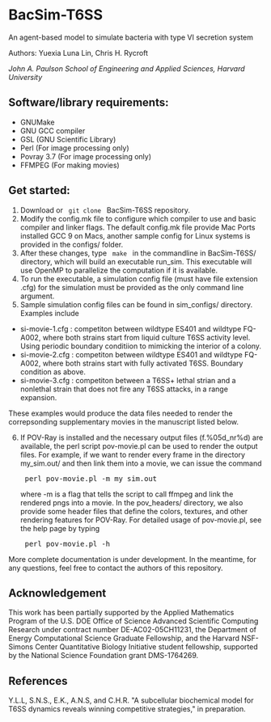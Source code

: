 # BacSim-T6SS
An agent-based model to simulate bacteria with type VI secretion system

Authors: Yuexia Luna Lin, Chris H. Rycroft

_John A. Paulson School of Engineering and Applied Sciences, Harvard University_
## Software/library requirements:

- GNUMake
- GNU GCC compiler
- GSL (GNU Scientific Library)
- Perl         (For image processing only)
- Povray 3.7   (For image processing only)
- FFMPEG       (For making movies)

## Get started:
1. Download or <code> git clone </code> BacSim-T6SS repository.
2. Modify the config.mk file to configure which compiler to use and basic compiler and linker flags. The default config.mk file provide Mac Ports installed GCC 9 on Macs, another sample config for Linux systems is provided in the configs/ folder.
3. After these changes, type <code> make </code> in the commandline in BacSim-T6SS/ directory, which will build an executable run_sim. This executable will use OpenMP to parallelize the computation if it is available.
4. To run the executable, a simulation config file (must have file extension .cfg) for the simulation must be provided as the only command line argument.
5. Sample simulation config files can be found in sim_configs/ directory. Examples include
 * si-movie-1.cfg : competiton between wildtype ES401 and wildtype FQ-A002, where both strains start from liquid culture T6SS activity level. Using periodic boundary conditiion to mimicking the interior of a colony.
 * si-movie-2.cfg : competiton between wildtype ES401 and wildtype FQ-A002, where both strains start with fully activated T6SS. Boundary condition as above.
 * si-movie-3.cfg : competiton between a T6SS+ lethal strian and a nonlethal strain that does not fire any T6SS attacks, in a range expansion.
 
These examples would produce the data files needed to render the correpsonding supplementary movies in the manuscript listed below.

6. If POV-Ray is installed and the necessary output files (f.%05d_nr%d) are available, the perl script pov-movie.pl can be used to render the output files.
For example, if we want to render every frame in the directory my_sim.out/ and then link them into a movie, we can issue the command <pre> perl pov-movie.pl -m my_sim.out</pre> where -m is a flag that tells the script to call ffmpeg and link the rendered pngs into a movie.
In the pov_headers/ directory, we also provide some header files that define the colors, textures, and other rendering features for POV-Ray. For detailed usage of pov-movie.pl, see the help page by typing <pre> perl pov-movie.pl -h </pre>

More complete documentation is under development.
In the meantime, for any questions, feel free to contact the authors of this repository.

## Acknowledgement
This work has been partially supported by the Applied Mathematics Program of the U.S. DOE Office of Science Advanced Scientific Computing Research under contract number DE-AC02-05CH11231, the Department of Energy Computational Science Graduate Fellowship, and the Harvard NSF-Simons Center Quantitative Biology Initiative student fellowship, supported by the National Science Foundation grant DMS-1764269.

## References
Y.L.L, S.N.S., E.K., A.N.S, and C.H.R. "A subcellular biochemical model for T6SS dynamics reveals winning competitive strategies," in preparation.


